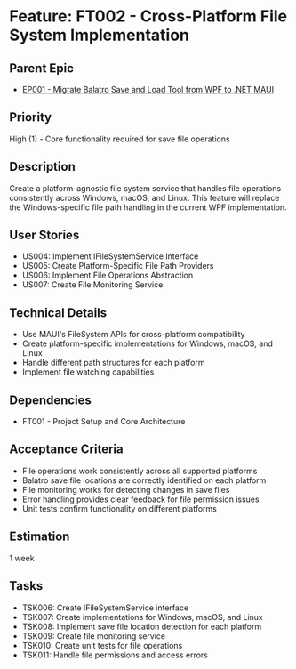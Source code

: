 # Feature: FT002 - Cross-Platform File System Implementation

## Parent Epic

- [EP001 - Migrate Balatro Save and Load Tool from WPF to .NET MAUI](EP001-MAUI-Migration.md)

## Priority

High (1) - Core functionality required for save file operations

## Description

Create a platform-agnostic file system service that handles file operations consistently across Windows, macOS, and Linux. This feature will replace the Windows-specific file path handling in the current WPF implementation.

## User Stories

- US004: Implement IFileSystemService Interface
- US005: Create Platform-Specific File Path Providers
- US006: Implement File Operations Abstraction
- US007: Create File Monitoring Service

## Technical Details

- Use MAUI's FileSystem APIs for cross-platform compatibility
- Create platform-specific implementations for Windows, macOS, and Linux
- Handle different path structures for each platform
- Implement file watching capabilities

## Dependencies

- FT001 - Project Setup and Core Architecture

## Acceptance Criteria

- File operations work consistently across all supported platforms
- Balatro save file locations are correctly identified on each platform
- File monitoring works for detecting changes in save files
- Error handling provides clear feedback for file permission issues
- Unit tests confirm functionality on different platforms

## Estimation

1 week

## Tasks

- TSK006: Create IFileSystemService interface
- TSK007: Create implementations for Windows, macOS, and Linux
- TSK008: Implement save file location detection for each platform
- TSK009: Create file monitoring service
- TSK010: Create unit tests for file operations
- TSK011: Handle file permissions and access errors

